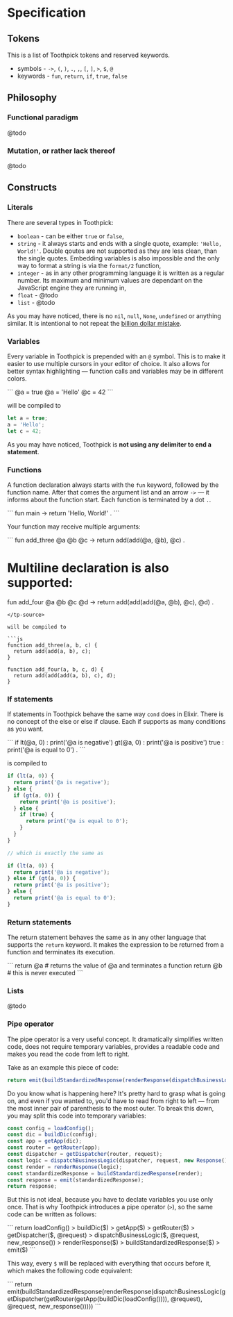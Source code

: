 # Specification
## Tokens

This is a list of Toothpick tokens and reserved keywords.

* symbols - `->`, `(`, `)`, `.`, `,`, `[`, `]`, `>`, `$`, `@`
* keywords - `fun`, `return`, `if`, `true`, `false`

## Philosophy
### Functional paradigm

@todo

### Mutation, or rather lack thereof

@todo

## Constructs
### Literals

There are several types in Toothpick:

* `boolean` - can be either `true` or `false`,
* `string` - it always starts and ends with a single quote, example: `'Hello, World!'`. Double qoutes are not supported as they are less clean, than the single quotes. Embedding variables is also impossible and the only way to format a string is via the `format/2` function,
* `integer` - as in any other programming language it is written as a regular number. Its maximum and minimum values are dependant on the JavaScript engine they are running in,
* `float` - @todo
* `list` - @todo

As you may have noticed, there is no `nil`, `null`, `None`, `undefined` or anything similar. It is intentional to not repeat the [billion dollar mistake](https://www.infoq.com/presentations/Null-References-The-Billion-Dollar-Mistake-Tony-Hoare).

### Variables

Every variable in Toothpick is prepended with an `@` symbol.
This is to make it easier to use multiple cursors in your editor of choice.
It also allows for better syntax highlighting — function calls and variables may be in different colors.

<tp-source>
```
@a = true
@a = 'Hello'
@c = 42
```
</tp-source>

will be compiled to

```js
let a = true;
a = 'Hello';
let c = 42;
```

As you may have noticed, Toothpick is **not using any delimiter to end a statement**.

### Functions

A function declaration always starts with the `fun` keyword, followed by the function name. After that comes the argument list and an arrow `->` — it informs about the function start. Each function is terminated by a dot `.`.

<tp-source>
```
fun main ->
  return 'Hello, World!'
.
```
</tp-source>

Your function may receive multiple arguments:

<tp-source>
```
fun add_three @a @b @c ->
  return add(add(@a, @b), @c)
.

# Multiline declaration is also supported:

fun add_four
  @a
  @b
  @c
  @d
->
  return add(add(add(@a, @b), @c), @d)
.
```
</tp-source>

will be compiled to

```js
function add_three(a, b, c) {
  return add(add(a, b), c);
}

function add_four(a, b, c, d) {
  return add(add(add(a, b), c), d);
}
```

### If statements

If statements in Toothpick behave the same way `cond` does in Elixir. There is no concept of the else or else if clause. Each if supports as many conditions as you want.

<tp-source>
```
if
  lt(@a, 0) : print('@a is negative')
  gt(@a, 0) : print('@a is positive')
  true : print('@a is equal to 0')
.
```
</tp-source>

is compiled to

```js
if (lt(a, 0)) {
  return print('@a is negative');
} else {
  if (gt(a, 0)) {
    return print('@a is positive');
  } else {
    if (true) {
      return print('@a is equal to 0');
    }
  }
}

// which is exactly the same as

if (lt(a, 0)) {
  return print('@a is negative');
} else if (gt(a, 0)) {
  return print('@a is positive');
} else {
  return print('@a is equal to 0');
}
```

### Return statements

The return statement behaves the same as in any other language that supports the `return` keyword. It makes the expression to be returned from a function and terminates its execution.

<tp-source>
```
return @a # returns the value of @a and terminates a function
return @b # this is never executed
```
</tp-source>

### Lists

@todo

### Pipe operator

The pipe operator is a very useful concept. It dramatically simplifies written code, does not require temporary variables, provides a readable code and makes you read the code from left to right.

Take as an example this piece of code:

```js
return emit(buildStandardizedResponse(renderResponse(dispatchBusinessLogic(getDispatcher(getRouter(getApp(buildDic(loadConfig()))), request), request, new Response()))));
```

Do you know what is happening here? It's pretty hard to grasp what is going on, and even if you wanted to, you'd have to read from right to left — from the most inner pair of parenthesis to the most outer.
To break this down, you may split this code into temporary variables:

```js
const config = loadConfig();
const dic = buildDic(config);
const app = getApp(dic);
const router = getRouter(app);
const dispatcher = getDispatcher(router, request);
const logic = dispatchBusinessLogic(dispatcher, request, new Response());
const render = renderResponse(logic);
const standardizedResponse = buildStandardizedResponse(render);
const response = emit(standardizedResponse);
return response;
```

But this is not ideal, because you have to declate variables you use only once. That is why Toothpick introduces a pipe operator (`>`), so the same code can be written as follows:

<tp-source>
```
return loadConfig()
  > buildDic($)
  > getApp($)
  > getRouter($)
  > getDispatcher($, @request)
  > dispatchBusinessLogic($, @request, new_response())
  > renderResponse($)
  > buildStandardizedResponse($)
  > emit($)
```
</tp-source>

This way, every `$` will be replaced with everything that occurs before it, which makes the following code equivalent:

<tp-source>
```
return emit(buildStandardizedResponse(renderResponse(dispatchBusinessLogic(getDispatcher(getRouter(getApp(buildDic(loadConfig()))), @request), @request, new_response()))))
```
</tp-source>
